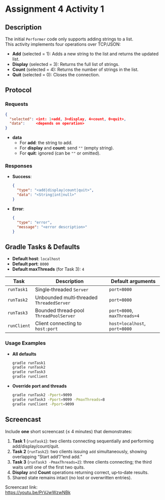 # Assignment 4 Activity 1

## Description
The initial `Performer` code only supports adding strings to a list.  
This activity implements four operations over TCP/JSON:
- **Add** (selected = 1): Adds a new string to the list and returns the updated list.
- **Display** (selected = 3): Returns the full list of strings.
- **Count** (selected = 4): Returns the number of strings in the list.
- **Quit** (selected = 0): Closes the connection.

## Protocol

### Requests
```json
{
  "selected": <int: 1=add, 3=display, 4=count, 0=quit>,
  "data":     <depends on operation>
}
```
- **data**
   - For **add**: the string to add.
   - For **display** and **count**: send `""` (empty string).
   - For **quit**: ignored (can be `""` or omitted).

### Responses

- **Success**:
  ```json
  {
    "type": "<add|display|count|quit>",
    "data": "<String|int|null>"
  }
  ```
- **Error**:
  ```json
  {
    "type": "error",
    "message": "<error description>"
  }
  ```

## Gradle Tasks & Defaults

- **Default host**: `localhost`
- **Default port**: `8000`
- **Default maxThreads** (for Task 3): `4`

| Task       | Description                                  | Default arguments           |
|------------|----------------------------------------------|-----------------------------|
| `runTask1` | Single‑threaded `Server`                     | `port=8000`                 |
| `runTask2` | Unbounded multi‑threaded `ThreadedServer`    | `port=8000`                 |
| `runTask3` | Bounded thread‑pool `ThreadPoolServer`       | `port=8000`, `maxThreads=4` |
| `runClient`| Client connecting to `host:port`             | `host=localhost`, `port=8000` |

### Usage Examples

- **All defaults**
  ```bash
  gradle runTask1
  gradle runTask2
  gradle runTask3
  gradle runClient
  ```

- **Override port and threads**
  ```bash
  gradle runTask2 -Pport=9099
  gradle runTask3 -Pport=9099 -PmaxThreads=8
  gradle runClient -Pport=9099
  ```

## Screencast

Include **one** short screencast (≤ 4 minutes) that demonstrates:

1. **Task 1** (`runTask1`): two clients connecting sequentially and performing add/display/count/quit.
2. **Task 2** (`runTask2`): two clients issuing `add` simultaneously, showing overlapping “Start add”/“end add.”
3. **Task 3** (`runTask3 -PmaxThreads=2`): three clients connecting; the third waits until one of the first two quits.
4. **Display** and **Count** operations returning correct, up‑to‑date results.
5. Shared state remains intact (no lost or overwritten entries).

Screencast link:  
https://youtu.be/PrVJwWzwNBk
